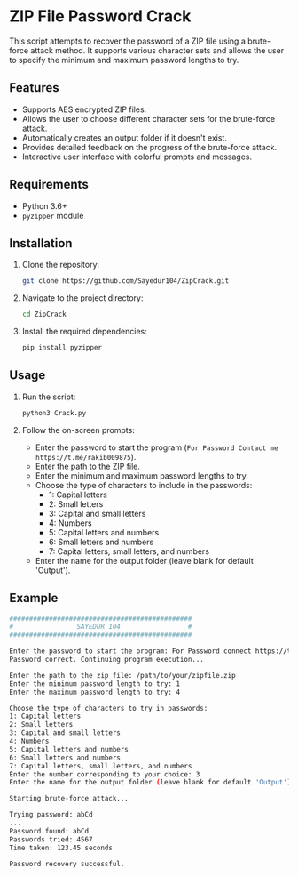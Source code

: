 # ZIP File Password Crack

This script attempts to recover the password of a ZIP file using a brute-force attack method. It supports various character sets and allows the user to specify the minimum and maximum password lengths to try.

## Features

- Supports AES encrypted ZIP files.
- Allows the user to choose different character sets for the brute-force attack.
- Automatically creates an output folder if it doesn't exist.
- Provides detailed feedback on the progress of the brute-force attack.
- Interactive user interface with colorful prompts and messages.

## Requirements

- Python 3.6+
- `pyzipper` module

## Installation

1. Clone the repository:
    ```bash
    git clone https://github.com/Sayedur104/ZipCrack.git
    ```
2. Navigate to the project directory:
    ```bash
    cd ZipCrack
    ```
3. Install the required dependencies:
    ```bash
    pip install pyzipper
    ```

## Usage

1. Run the script:
    ```bash
    python3 Crack.py
    ```

2. Follow the on-screen prompts:
    - Enter the password to start the program (`For Password Contact me https://t.me/rakib009875`).
    - Enter the path to the ZIP file.
    - Enter the minimum and maximum password lengths to try.
    - Choose the type of characters to include in the passwords:
        - 1: Capital letters
        - 2: Small letters
        - 3: Capital and small letters
        - 4: Numbers
        - 5: Capital letters and numbers
        - 6: Small letters and numbers
        - 7: Capital letters, small letters, and numbers
    - Enter the name for the output folder (leave blank for default 'Output').

## Example

```bash
##############################################
#                SAYEDUR 104                 #
##############################################

Enter the password to start the program: For Password connect https://t.me/rakib009875
Password correct. Continuing program execution...

Enter the path to the zip file: /path/to/your/zipfile.zip
Enter the minimum password length to try: 1
Enter the maximum password length to try: 4

Choose the type of characters to try in passwords:
1: Capital letters
2: Small letters
3: Capital and small letters
4: Numbers
5: Capital letters and numbers
6: Small letters and numbers
7: Capital letters, small letters, and numbers
Enter the number corresponding to your choice: 3
Enter the name for the output folder (leave blank for default 'Output'): MyOutput

Starting brute-force attack...

Trying password: abCd
...
Password found: abCd
Passwords tried: 4567
Time taken: 123.45 seconds

Password recovery successful.

